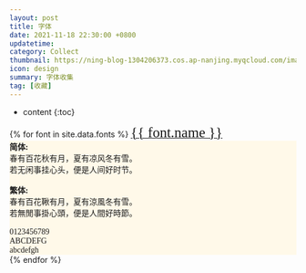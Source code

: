 ```yaml
---
layout: post
title: 字体
date: 2021-11-18 22:30:00 +0800
updatetime:
category: Collect
thumbnail: https://ning-blog-1304206373.cos.ap-nanjing.myqcloud.com/image/thumbnail/tim-mossholder-z8y36JocqkU-unsplash.jpg
icon: design
summary: 字体收集
tag: [收藏]
---
```


<link rel="stylesheet" href="{{ '/style/css/fonts.min.css' | prepend: site.baseurl }}">

* content
{:toc}


<div>
{% for font in site.data.fonts %}
        <a href="{{ font.link }}">
            <span style="font-family:'{{ font.family }}';font-size:25px">
                {{ font.name }}
            </span>
        </a>
        <br>
        <div class="note warning no-icon" style="background-color: #fff9e9;">
            <span style="font-family:'{{ font.family }}'">
                <b>简体:</b><br>
                春有百花秋有月，夏有凉风冬有雪。<br>
                若无闲事挂心头，便是人间好时节。<br>
                <br>
                <b>繁体:</b><br>
                春有百花鞦有月，夏有涼風冬有雪。<br>
                若無閒事掛心頭，便是人間好時節。<br>
                <br>
                0123456789<br>
                ABCDEFG<br>
                abcdefgh<br>
            </span>
        </div>
{% endfor %}
</div>